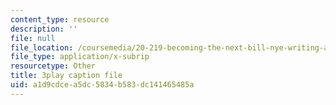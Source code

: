 ```yaml
---
content_type: resource
description: ''
file: null
file_location: /coursemedia/20-219-becoming-the-next-bill-nye-writing-and-hosting-the-educational-show-january-iap-2015/a1d9cdcea5dc5834b583dc141465485a_KKj4FAMF1Bk.vtt
file_type: application/x-subrip
resourcetype: Other
title: 3play caption file
uid: a1d9cdce-a5dc-5834-b583-dc141465485a
---
```

